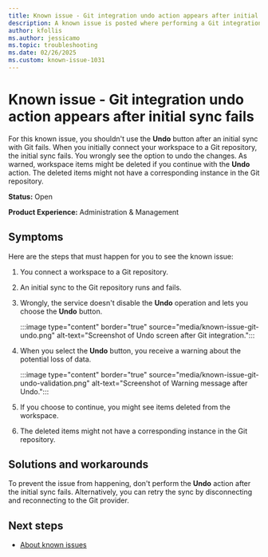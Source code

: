 ```yaml
---
title: Known issue - Git integration undo action appears after initial sync fails
description: A known issue is posted where performing a Git integration undo action appears after initial sync fails.
author: kfollis
ms.author: jessicamo
ms.topic: troubleshooting  
ms.date: 02/26/2025
ms.custom: known-issue-1031
---
```


# Known issue - Git integration undo action appears after initial sync fails

For this known issue, you shouldn't use the **Undo** button after an initial sync with Git fails. When you initially connect your workspace to a Git repository, the initial sync fails. You wrongly see the option to undo the changes. As warned, workspace items might be deleted if you continue with the **Undo** action. The deleted items might not have a corresponding instance in the Git repository.

**Status:** Open

**Product Experience:** Administration & Management

## Symptoms

Here are the steps that must happen for you to see the known issue:

1. You connect a workspace to a Git repository.
1. An initial sync to the Git repository runs and fails.
1. Wrongly, the service doesn't disable the **Undo** operation and lets you choose the **Undo** button.

    :::image type="content" border="true" source="media/known-issue-git-undo.png" alt-text="Screenshot of Undo screen after Git integration.":::

1. When you select the **Undo** button, you receive a warning about the potential loss of data.

    :::image type="content" border="true" source="media/known-issue-git-undo-validation.png" alt-text="Screenshot of Warning message after Undo.":::

1. If you choose to continue, you might see items deleted from the workspace.
1. The deleted items might not have a corresponding instance in the Git repository.

## Solutions and workarounds

To prevent the issue from happening, don't perform the **Undo** action after the initial sync fails. Alternatively, you can retry the sync by disconnecting and reconnecting to the Git provider.

## Next steps

- [About known issues](https://support.fabric.microsoft.com/known-issues)
